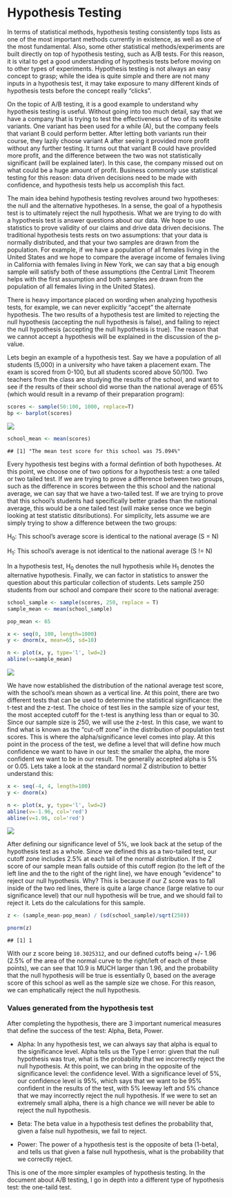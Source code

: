 
# Hypothesis Testing

In terms of statistical methods, hypothesis testing consistently tops
lists as one of the most important methods currently in existence, as
well as one of the most fundamental. Also, some other statistical
methods/experiments are built directly on top of hypothesis testing,
such as A/B tests. For this reason, it is vital to get a good
understanding of hypothesis tests before moving on to other types of
experiments. Hypothesis testing is not always an easy concept to grasp;
while the idea is quite simple and there are not many inputs in a
hypothesis test, it may take exposure to many different kinds of
hypothesis tests before the concept really “clicks”.

On the topic of A/B testing, it is a good example to understand why
hypothesis testing is useful. Without going into too much detail, say
that we have a company that is trying to test the effectiveness of two
of its website variants. One variant has been used for a while (A), but
the company feels that variant B could perform better. After letting
both variants run their course, they lazily choose variant A after
seeing it provided more profit without any further testing. It turns out
that variant B could have provided more profit, and the difference
between the two was not statistically significant (will be explained
later). In this case, the company missed out on what could be a huge
amount of profit. Business commonly use statistical testing for this
reason: data driven decisions need to be made with confidence, and
hypothesis tests help us accomplish this fact.

The main idea behind hypothesis testing revolves around two hypotheses:
the null and the alternative hypotheses. In a sense, the goal of a
hypothesis test is to ultimately reject the null hypothesis. What we are
trying to do with a hypothesis test is answer questions about our data.
We hope to use statistics to prove validity of our claims and drive data
driven decisions. The traditional hypothesis tests rests on two
assumptions: that your data is normally distributed, and that your two
samples are drawn from the population. For example, if we have a
population of all females living in the United States and we hope to
compare the average income of females living in California with females
living in New York, we can say that a big enough sample will satisfy
both of these assumptions (the Central Limit Theorem helps with the
first assumption and both samples are drawn from the population of all
females living in the United States).

There is heavy importance placed on wording when analyzing hypothesis
tests, for example, we can never explicitly “accept” the alternate
hypothesis. The two results of a hypothesis test are limited to
rejecting the null hypothesis (accepting the null hypothesis is false),
and failing to reject the null hypothesis (accepting the null hypothesis
is true). The reason that we cannot accept a hypothesis will be
explained in the discussion of the p-value.

Lets begin an example of a hypothesis test. Say we have a population of
all students (5,000) in a university who have taken a placement exam.
The exam is scored from 0-100, but all students scored above 50/100. Two
teachers from the class are studying the results of the school, and want
to see if the results of their school did worse than the national
average of 65% (which would result in a revamp of their preparation
program):

``` r
scores <- sample(50:100, 1000, replace=T)
bp <- barplot(scores)
```

![](README_figs/README-Creating_Data-1.png)<!-- -->

``` r
school_mean <- mean(scores)
```

    ## [1] "The mean test score for this school was 75.094%"

Every hypothesis test begins with a formal defintion of both hypotheses.
At this point, we choose one of two options for a hypothesis test: a one
tailed or two tailed test. If we are trying to prove a difference
between two groups, such as the difference in scores between the this
school and the national average, we can say that we have a two-tailed
test. If we are trying to prove that this school’s students had
specifically better grades than the national average, this would be a
one tailed test (will make sense once we begin looking at test statistic
ditsributions). For simplicity, lets assume we are simply trying to show
a difference between the two groups:

H<sub>0</sub>: This school’s average score is identical to the national
average (S = N)

H<sub>1</sub>: This school’s average is not identical to the national
average (S \!= N)

In a hypothesis test, H<sub>0</sub> denotes the null hypothesis while
H<sub>1</sub> denotes the alternative hypothesis. Finally, we can factor
in statistics to answer the question about this particular collection of
students. Lets sample 250 students from our school and compare their
score to the national average:

``` r
school_sample <- sample(scores, 250, replace = T)
sample_mean <- mean(school_sample)

pop_mean <- 65 

x <- seq(0, 100, length=1000)
y <- dnorm(x, mean=65, sd=10)

n <- plot(x, y, type='l', lwd=2)
abline(v=sample_mean)
```

![](README_figs/README-pop_dist-1.png)<!-- -->

We have now established the distribution of the national average test
score, with the school’s mean shown as a vertical line. At this point,
there are two different tests that can be used to determine the
statistical significance: the t-test and the z-test. The choice of test
lies in the sample size of your test, the most accepted cutoff for the
t-test is anything less than or equal to 30. Since our sample size is
250, we will use the z-test. In this case, we want to find what is known
as the “cut-off zone” in the distribution of population test scores.
This is where the alpha/significance level comes into play. At this
point in the process of the test, we define a level that will define how
much confidence we want to have in our test: the smaller the alpha, the
more confident we want to be in our result. The generally accepted alpha
is 5% or 0.05. Lets take a look at the standard normal Z distribution to
better understand this:

``` r
x <- seq(-4, 4, length=100)
y <- dnorm(x)

n <- plot(x, y, type='l', lwd=2)
abline(v=-1.96, col='red')
abline(v=1.96, col='red')
```

![](README_figs/README-cutoff-1.png)<!-- -->

After defining our significance level of 5%, we look back at the setup
of the hypothesis test as a whole. Since we defined this as a two-tailed
test, our cutoff zone includes 2.5% at each tail of the normal
distribution. If the Z score of our sample mean falls outside of this
cutoff region (to the left of the left line and the to the right of the
right line), we have enough “evidence” to reject our null hypothesis.
Why? This is because if our Z score was to fall inside of the two red
lines, there is quite a large chance (large relative to our significance
level) that our null hypothesis will be true, and we should fail to
reject it. Lets do the calculations for this sample.

``` r
z <- (sample_mean-pop_mean) / (sd(school_sample)/sqrt(250))

pnorm(z)
```

    ## [1] 1

With our z score being `10.3025312`, and our defined cutoffs being +/-
1.96 (2.5% of the area of the normal curve to the right/left of each of
these points), we can see that 10.9 is MUCH larger than 1.96, and the
probability that the null hypothesis will be true is essentially 0,
based on the average score of this school as well as the sample size we
chose. For this reason, we can emphatically reject the null hypothesis.

### Values generated from the hypothesis test

After completing the hypothesis, there are 3 important numerical
measures that define the success of the test: Alpha, Beta, Power.

  - Alpha: In any hypothesis test, we can always say that alpha is equal
    to the significance level. Alpha tells us the Type I error: given
    that the null hypothesis was true, what is the probability that we
    incorrectly reject the null hypothesis. At this point, we can bring
    in the opposite of the significance level: the confidence level.
    With a significance level of 5%, our confidence level is 95%, which
    says that we want to be 95% confident in the results of the test,
    with 5% leeway left and 5% chance that we may incorrectly reject the
    null hypothesis. If we were to set an extremely small alpha, there
    is a high chance we will never be able to reject the null
    hypothesis.

  - Beta: The beta value in a hypothesis test defines the probability
    that, given a false null hypothesis, we fail to reject.

  - Power: The power of a hypothesis test is the opposite of beta
    (1-beta), and tells us that given a false null hypothesis, what is
    the probability that we correctly reject.

This is one of the more simpler examples of hypothesis testing. In the
document about A/B testing, I go in depth into a different type of
hypothesis test: the one-taild test.

